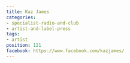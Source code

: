```yaml
---
title: Kaz James
categories:
- specialist-radio-and-club
- artist-and-label-press
tags:
- artist
position: 121
facebook: https://www.facebook.com/kazjames/
---
```


